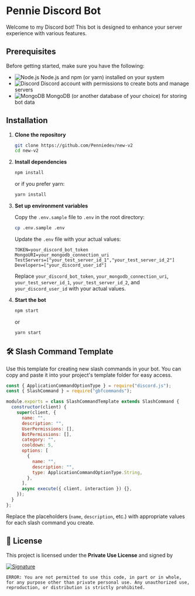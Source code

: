 
# Pennie Discord Bot

Welcome to my Discord bot! This bot is designed to enhance your server experience with various features.

## Prerequisites

Before getting started, make sure you have the following:

- ![Node.js](https://img.shields.io/badge/-Node.js-339933?style=flat-square&logo=node.js&logoColor=white) Node.js and npm (or yarn) installed on your system
- ![Discord](https://img.shields.io/badge/-Discord-5865F2?style=flat-square&logo=discord&logoColor=white) Discord account with permissions to create bots and manage servers
- ![MongoDB](https://img.shields.io/badge/-MongoDB-47A248?style=flat-square&logo=mongodb&logoColor=white) MongoDB (or another database of your choice) for storing bot data

## Installation

1. **Clone the repository**

   ```bash
   git clone https://github.com/Penniedev/new-v2
   cd new-v2
   ```

2. **Install dependencies**

   ```bash
   npm install
   ```

   or if you prefer yarn:

   ```bash
   yarn install
   ```

3. **Set up environment variables**

   Copy the `.env.sample` file to `.env` in the root directory:

   ```bash
   cp .env.sample .env
   ```

   Update the `.env` file with your actual values:

   ```env
   TOKEN=your_discord_bot_token
   MongoURI=your_mongodb_connection_uri
   TestServers=["your_test_server_id_1","your_test_server_id_2"]
   Developers=["your_discord_user_id"]
   ```

   Replace `your_discord_bot_token`, `your_mongodb_connection_uri`, `your_test_server_id_1`, `your_test_server_id_2`, and `your_discord_user_id` with your actual values.

4. **Start the bot**

   ```bash
   npm start
   ```

   or

   ```bash
   yarn start
   ```

## 🛠️ Slash Command Template

Use this template for creating new slash commands in your bot. You can copy and paste it into your project's template folder for easy access.

```javascript
const { ApplicationCommandOptionType } = require("discord.js");
const { SlashCommand } = require("gbfcommands");

module.exports = class SlashCommandTemplate extends SlashCommand {
  constructor(client) {
    super(client, {
      name: "",
      description: "",
      UserPermissions: [],
      BotPermissions: [],
      category: "",
      cooldown: 5,
      options: [
        {
          name: "",
          description: "",
          type: ApplicationCommandOptionType.String,
        },
      ],
      async execute({ client, interaction }) {},
    });
  }
};
```

Replace the placeholders (`name`, `description`, etc.) with appropriate values for each slash command you create.

## 📄 License

This project is licensed under the **Private Use License** and signed by

[![Signature](https://iili.io/dBcVeRV.md.png)](https://freeimage.host/i/dBcVeRV) 

```error
ERROR: You are not permitted to use this code, in part or in whole, for any purpose other than private personal use. Any unauthorized use, reproduction, or distribution is strictly prohibited.
```
